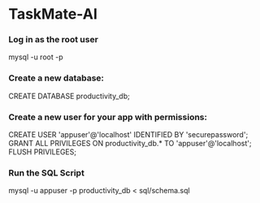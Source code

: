 # TaskMate-AI

### Log in as the root user
mysql -u root -p

### Create a new database:
CREATE DATABASE productivity_db;

### Create a new user for your app with permissions:
CREATE USER 'appuser'@'localhost' IDENTIFIED BY 'securepassword';
GRANT ALL PRIVILEGES ON productivity_db.* TO 'appuser'@'localhost';
FLUSH PRIVILEGES;

### Run the SQL Script
mysql -u appuser -p productivity_db < sql/schema.sql